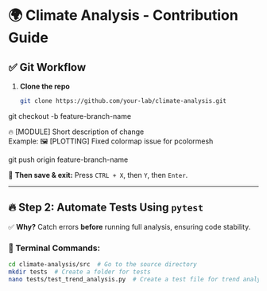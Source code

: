 # 🌍 Climate Analysis - Contribution Guide  

## ✅ Git Workflow  
1. **Clone the repo**  
   ```bash
   git clone https://github.com/your-lab/climate-analysis.git

git checkout -b feature-branch-name


🔥 [MODULE] Short description of change  
Example: 🖼️ [PLOTTING] Fixed colormap issue for pcolormesh  


git push origin feature-branch-name

📌 **Then save & exit:** Press `CTRL + X`, then `Y`, then `Enter`.  

---

## 🔥 **Step 2: Automate Tests Using `pytest`**  
✅ **Why?** Catch errors **before** running full analysis, ensuring code stability.  

### **📌 Terminal Commands:**  
```bash
cd climate-analysis/src  # Go to the source directory
mkdir tests  # Create a folder for tests
nano tests/test_trend_analysis.py  # Create a test file for trend analysis

